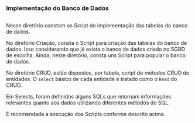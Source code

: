 ### Implementação do Banco de Dados
##

Nesse diretório constam os Script de implementação das tabelas do banco de dados.

No diretório Criação, consta o Script para criação das tabelas do banco de dados. Isso considerando que já exista o banco de dados criado no SGBD de escolha.
Ainda, neste diretório, consta uns Script para popular o banco de dados.

No diretório CRUD, estão dispostos, por tabela, script de métodos CRUD de entidades. O `select` básico de cada entidade é tratado como o `Read` do CRUD.

Em Selects, foram definidos alguns SQLs que retornam informações relevantes quanto aos dados utilizando diferentes métodos do SQL.

É recomendada a execução dos Scripts conforme descrito acima.